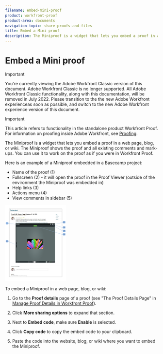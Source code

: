```yaml
---
filename: embed-mini-proof
product: workfront-proof
product-area: documents
navigation-topic: share-proofs-and-files
title: Embed a Mini proof
description: The Miniproof is a widget that lets you embed a proof in a web page, blog, or wiki. The Miniproof shows the proof and all existing comments and mark-ups. You can use it to work on the proof as if you were in Workfront Proof.
---
```


# Embed a Mini proof

>[!IMPORTANT]
>
>You're currently viewing the Adobe Workfront Classic version of this document. Adobe Workfront Classic is no longer supported. All Adobe Workfront Classic functionality, along with this documentation, will be removed in July 2022. Please transition to the the new Adobe Workfront experienceas soon as possible, and switch to the new Adobe Workfront experience version of this document.

>[!IMPORTANT]
>
>This article refers to functionality in the standalone product Workfront Proof. For information on proofing inside Adobe Workfront, see [Proofing](../../../review-and-approve-work/proofing/proofing.md).

The Miniproof is a widget that lets you embed a proof in a web page, blog, or wiki. The Miniproof shows the proof and all existing comments and mark-ups. You can use it to&nbsp;work on the proof as if you were in Workfront Proof.

Here is an example of a Miniproof embedded in a Basecamp project:

* Name of the proof (1)
* Fullscreen (2) - it will open the proof in the Proof Viewer (outside of the environment the Miniproof was embedded in)
* Help links (3)
* Actions menu (4)
* View comments in sidebar (5)

![Basecamp_miniproof.png](assets/basecamp-miniproof-201x250.png)

To embed a Miniproof in a web page, blog, or wiki:

1. Go to the **Proof details** page of a proof (see "The Proof Details Page" in&nbsp; [Manage Proof Details in Workfront Proof](../../../workfront-proof/wp-work-proofsfiles/manage-your-work/manage-proof-details.md)).

1. Click&nbsp;**More sharing options** to expand that section.
1. Next to **Embed code**, make sure&nbsp;**Enable** is selected.

1. Click **Copy code** to copy the embed code to your clipboard.&nbsp; 
1. Paste the code into the website, blog, or wiki where you want to embed the Miniproof.

